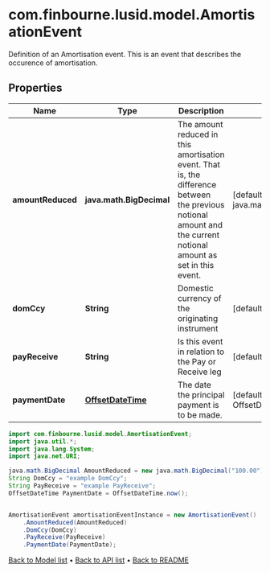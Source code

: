 # com.finbourne.lusid.model.AmortisationEvent
Definition of an Amortisation event.  This is an event that describes the occurence of amortisation.

## Properties

Name | Type | Description | Notes
------------ | ------------- | ------------- | -------------
**amountReduced** | **java.math.BigDecimal** | The amount reduced in this amortisation event.  That is, the difference between the previous notional amount and the current notional amount as set in this event. | [default to java.math.BigDecimal]
**domCcy** | **String** | Domestic currency of the originating instrument | [default to String]
**payReceive** | **String** | Is this event in relation to the Pay or Receive leg | [default to String]
**paymentDate** | [**OffsetDateTime**](OffsetDateTime.md) | The date the principal payment is to be made. | [default to OffsetDateTime]

```java
import com.finbourne.lusid.model.AmortisationEvent;
import java.util.*;
import java.lang.System;
import java.net.URI;

java.math.BigDecimal AmountReduced = new java.math.BigDecimal("100.00");
String DomCcy = "example DomCcy";
String PayReceive = "example PayReceive";
OffsetDateTime PaymentDate = OffsetDateTime.now();


AmortisationEvent amortisationEventInstance = new AmortisationEvent()
    .AmountReduced(AmountReduced)
    .DomCcy(DomCcy)
    .PayReceive(PayReceive)
    .PaymentDate(PaymentDate);
```


[Back to Model list](../README.md#documentation-for-models) &#8226; [Back to API list](../README.md#documentation-for-api-endpoints) &#8226; [Back to README](../README.md)

